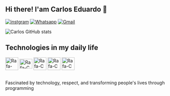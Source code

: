 
## Hi there! I'am Carlos Eduardo 👋 

[![instgram](	https://img.shields.io/badge/Instagram-E4405F?style=for-the-badge&logo=instagram&logoColor=white)](https://www.instagram.com/kaduhh18?igsh=MTNiYzNiMzkwZA==)
[![Whatsapp](https://img.shields.io/badge/WhatsApp-25D366?style=for-the-badge&logo=whatsapp&logoColor=white)](https://wa.me/+5533998093326)
[![Gmail](https://img.shields.io/badge/Gmail-D14836?style=for-the-badge&logo=gmail&logoColor=white)](mailto:cm875140@gmail.com)

![Carlos GitHub stats](https://github-readme-stats.vercel.app/api?username=CarlosEduardodeMelo17&show_icons=true&theme=tokyonight)

## Technologies in my daily life

<div style="display: inline_block">
  <img align="center" alt="Rafa-Python" height="40" width="40" src="https://img.icons8.com/?size=100&id=13441&format=png&color=000000"> 
  <img align="center" alt="Rafa-C" height="30" width="40" src="https://img.icons8.com/?size=100&id=mQ01rhdaQzyT&format=png&color=000000">
  <img align="center" alt="Rafa-C" height="40" width="40" src="https://img.icons8.com/?size=100&id=40670&format=png&color=000000">
  <img align="center" alt="Rafa-C" height="40" width="40" src="https://img.icons8.com/?size=100&id=20906&format=png&color=000000">
  <img align="center" alt="Rafa-C" height="40" width="40" src="https://img.icons8.com/?size=100&id=90519&format=png&color=000000">
</div><br>

Fascinated by technology, respect, and transforming people's lives through programming 
